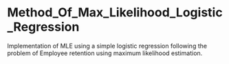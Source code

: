 # Method_Of_Max_Likelihood_Logistic_Regression
Implementation of MLE using a simple logistic regression following the problem of Employee retention using maximum likelihood estimation.
